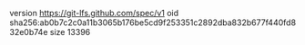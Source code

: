 version https://git-lfs.github.com/spec/v1
oid sha256:ab0b7c2c0a11b3065b176be5cd9f253351c2892dba832b677f440fd832e0b74e
size 13396
